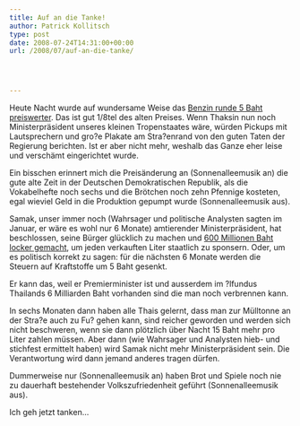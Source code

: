 ```yaml
---
title: Auf an die Tanke!
author: Patrick Kollitsch
type: post
date: 2008-07-24T14:31:00+00:00
url: /2008/07/auf-an-die-tanke/




---
```

Heute Nacht wurde auf wundersame Weise das [Benzin runde 5 Baht preiswerter][1]. Das ist gut 1/8tel des alten Preises. Wenn Thaksin nun noch Ministerpräsident unseres kleinen Tropenstaates wäre, würden Pickups mit Lautsprechern und gro?e Plakate am Stra?enrand von den guten Taten der Regierung berichten. Ist er aber nicht mehr, weshalb das Ganze eher leise und verschämt eingerichtet wurde.

Ein bisschen erinnert mich die Preisänderung an (Sonnenalleemusik an) die gute alte Zeit in der Deutschen Demokratischen Republik, als die Vokabelhefte noch sechs und die Brötchen noch zehn Pfennige kosteten, egal wieviel Geld in die Produktion gepumpt wurde (Sonnenalleemusik aus).

Samak, unser immer noch (Wahrsager und politische Analysten sagten im Januar, er wäre es wohl nur 6 Monate) amtierender Ministerpräsident, hat beschlossen, seine Bürger glücklich zu machen und [600 Millionen Baht locker gemacht][2], um jeden verkauften Liter staatlich zu sponsern. Oder, um es politisch korrekt zu sagen: für die nächsten 6 Monate werden die Steuern auf Kraftstoffe um 5 Baht gesenkt.

Er kann das, weil er Premierminister ist und ausserdem im ?lfundus Thailands 6 Milliarden Baht vorhanden sind die man noch verbrennen kann. 

In sechs Monaten dann haben alle Thais gelernt, dass man zur Mülltonne an der Stra?e auch zu Fu? gehen kann, sind reicher geworden und werden sich nicht beschweren, wenn sie dann plötzlich über Nacht 15 Baht mehr pro Liter zahlen müssen. Aber dann (wie Wahrsager und Analysten hieb- und stichfest ermittelt haben) wird Samak nicht mehr Ministerpräsident sein. Die Verantwortung wird dann jemand anderes tragen dürfen.

Dummerweise nur (Sonnenalleemusik an) haben Brot und Spiele noch nie zu dauerhaft bestehender Volkszufriedenheit geführt (Sonnenalleemusik aus).

Ich geh jetzt tanken...

 [1]: http://www.nationmultimedia.com/breakingnews/read.php?newsid=30078877
 [2]: http://www.nationmultimedia.com/2008/07/22/business/business_30078632.php